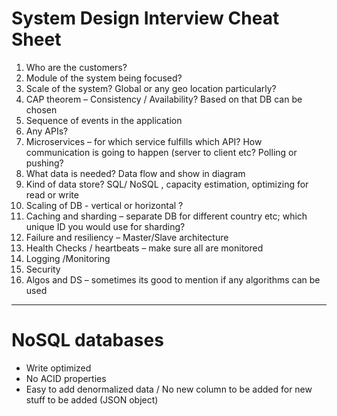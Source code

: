# System Design Interview Cheat Sheet

1.	Who are the customers?
2.	Module of the system being focused?
3.	Scale of the system? Global or any geo location particularly?
4.	CAP theorem – Consistency / Availability? Based on that DB can be chosen
5.	Sequence of events in the application 
6.	Any APIs? 
7.	Microservices – for which service fulfills which API? How communication is going to happen (server to client etc? Polling or pushing?
8.	What data is needed?  Data flow and show in diagram
9.	Kind of data store? SQL/ NoSQL , capacity estimation, optimizing for read or write
10.	Scaling of DB  - vertical or horizontal ?
11.	Caching and sharding – separate DB for different country etc; which unique ID you would use for sharding?
12.	Failure and resiliency – Master/Slave architecture
13.	Health Checks / heartbeats – make sure all are monitored
14.	Logging /Monitoring
15.	Security 
16.	Algos and DS – sometimes its good to mention if any algorithms can be used
********************************************************************

# NoSQL databases 

- Write optimized
- No ACID properties
- Easy to add denormalized data / No new column to be added for new stuff to be added (JSON object)
